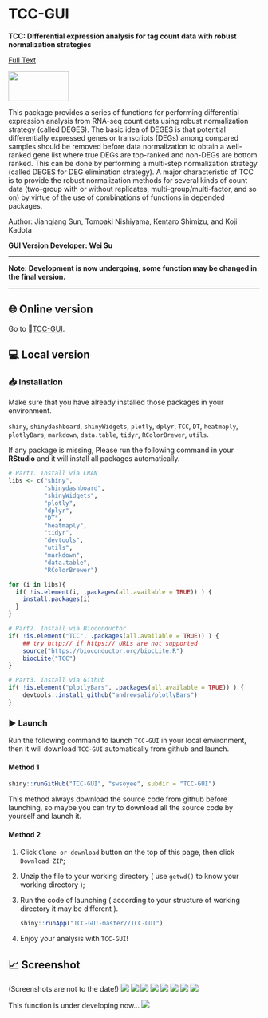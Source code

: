 

# TCC-GUI

**TCC: Differential expression analysis for tag count data with robust normalization strategies**

 [Full Text](https://www.ncbi.nlm.nih.gov/pmc/articles/PMC3716788/)

<img src="https://raw.githubusercontent.com/swsoyee/TCC-GUI/master/TCC-GUI/www/tccLogo.png" width="121" height="60">

This package provides a series of functions for performing differential expression analysis from RNA-seq count data using robust normalization strategy (called DEGES). The basic idea of DEGES is that potential differentially expressed genes or transcripts (DEGs) among compared samples should be removed before data normalization to obtain a well-ranked gene list where true DEGs are top-ranked and non-DEGs are bottom ranked. This can be done by performing a multi-step normalization strategy (called DEGES for DEG elimination strategy). A major characteristic of TCC is to provide the robust normalization methods for several kinds of count data (two-group with or without replicates, multi-group/multi-factor, and so on) by virtue of the use of combinations of functions in depended packages.

Author: Jianqiang Sun, Tomoaki Nishiyama, Kentaro Shimizu, and Koji Kadota

**GUI Version Developer: Wei Su**



---

**Note: Development is now undergoing, some function may be changed in the final version.**

---



## 🌐 Online version

Go to 🔗[TCC-GUI](https://infinityloop.shinyapps.io/TCC-GUI/).

## 💻 Local version

### 📥 Installation
Make sure that you have already installed those packages in your environment.

`shiny`, `shinydashboard`, `shinyWidgets`, `plotly`, `dplyr`, `TCC`, `DT`, `heatmaply`, `plotlyBars`, `markdown`, `data.table`, `tidyr`, `RColorBrewer`, `utils`.

If any package is missing, Please run the following command in your **RStudio** and it will install all packages automatically.

```R
# Part1. Install via CRAN
libs <- c("shiny",
          "shinydashboard", 
          "shinyWidgets", 
          "plotly", 
          "dplyr", 
          "DT", 
          "heatmaply",
          "tidyr",
          "devtools",
          "utils",
          "markdown",
          "data.table",
          "RColorBrewer")

for (i in libs){
  if( !is.element(i, .packages(all.available = TRUE)) ) {
    install.packages(i)
  }
}

# Part2. Install via Bioconductor
if( !is.element("TCC", .packages(all.available = TRUE)) ) {
    ## try http:// if https:// URLs are not supported
    source("https://bioconductor.org/biocLite.R")
    biocLite("TCC")
}

# Part3. Install via Github
if( !is.element("plotlyBars", .packages(all.available = TRUE)) ) {
    devtools::install_github("andrewsali/plotlyBars")
}
```

### ▶ Launch
Run the following command to launch `TCC-GUI` in your local environment, then it will download `TCC-GUI` automatically from github and launch.

#### Method 1

```R
shiny::runGitHub("TCC-GUI", "swsoyee", subdir = "TCC-GUI")
```

This method always download the source code from github before launching, so maybe you can try to download all the source code by yourself and launch it. 

#### Method 2

1. Click `Clone or download` button on the top of this page, then click `Download ZIP`;

2. Unzip the file to your working directory ( use `getwd()` to know your working directory );

3. Run the code of launching ( according to your structure of working directory it may be different ). 

   ```R
   shiny::runApp("TCC-GUI-master//TCC-GUI")
   ```
4. Enjoy your analysis with `TCC-GUI`!


## 📈 Screenshot
(Screenshots are not to the date!)
<img src="https://raw.githubusercontent.com/swsoyee/TCC-GUI/master/ScreenShot/dataImport.png">
<img src="https://raw.githubusercontent.com/swsoyee/TCC-GUI/master/ScreenShot/calculation.png">
<img src="https://raw.githubusercontent.com/swsoyee/TCC-GUI/master/ScreenShot/MAPlot.png">
<img src="https://raw.githubusercontent.com/swsoyee/TCC-GUI/master/ScreenShot/VolcanoPlot.png">
<img src="https://raw.githubusercontent.com/swsoyee/TCC-GUI/master/ScreenShot/PCA.png">
<img src="https://raw.githubusercontent.com/swsoyee/TCC-GUI/master/ScreenShot/Heatmap.png">
<img src="https://raw.githubusercontent.com/swsoyee/TCC-GUI/master/ScreenShot/MAPlot.png">
<img src="https://raw.githubusercontent.com/swsoyee/TCC-GUI/master/ScreenShot/Expression.png">

This function is under developing now...
<img src="https://raw.githubusercontent.com/swsoyee/TCC-GUI/master/ScreenShot/report.png">